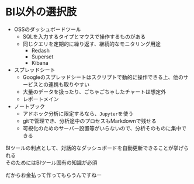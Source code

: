 # BI以外の選択肢

- OSSのダッシュボードツール
  - SQLを入力するタイプとマウスで操作するものがある
  - 同じクエリを定期的に繰り返す、継続的なモニタリング用途
    - Redash
    - Superset
    - Kibana
- スプレッドシート
  - Googleのスプレッドシートはスクリプトで動的に操作できる上、他のサービスとの連携も取りやすい
  - 大量のデータを扱ったり、ごちゃごちゃしたチャートは想定外
  - レポートメイン
- ノートブック
  - アドホック分析に限定するなら、`Jupyter`を使う
  - gitで管理でき、分析途中のプロセスもMarkdownで残せる
  - 可視化のためのサーバー設置等がいらないので、分析そのものに集中できる

BIツールの利点として、対話的なダッシュボードを自動更新できることが挙げられる  
そのためにはBIツール固有の知識が必須

だからお金払って作ってもらうんですねー
